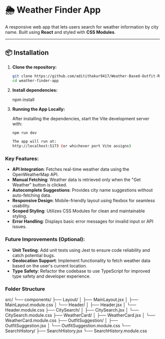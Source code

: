 # 🌦️ Weather Finder App

A responsive web app that lets users search for weather information by city name. Built using **React** and styled with **CSS Modules**.

---

## 📦 Installation

1. **Clone the repository:**

    ```bash
    git clone https://github.com/aditithakur9417/Weather-Based-Outfit-Recommender.git
    cd weather-finder-app

2. **Install dependencies:**

    npm install

3. **Running the App Locally:**

    After installing the dependencies, start the Vite development server with:

    ```bash
    npm run dev

    The app will run at:
    http://localhost:5173 (or whichever port Vite assigns)


### Key Features:
- **API Integration**: Fetches real-time weather data using the OpenWeatherMap API.
- **Manual Fetching**: Weather data is retrieved only when the "Get Weather" button is clicked.
- **Autocomplete Suggestions**: Provides city name suggestions without auto-fetching data.
- **Responsive Design**: Mobile-friendly layout using flexbox for seamless usability.
- **Scoped Styling**: Utilizes CSS Modules for clean and maintainable styling.
- **Error Handling**: Displays basic error messages for invalid input or API issues.

### Future Improvements (Optional):
- **Unit Testing**: Add unit tests using Jest to ensure code reliability and catch potential bugs.
- **Geolocation Support**: Implement functionality to fetch weather data based on the user's current location.
- **Type Safety**: Refactor the codebase to use TypeScript for improved type safety and developer experience.

### Folder Structure
src/
└── components/
    ├── Layout/
    │   ├── MainLayout.jsx
    │   ├── MainLayout.module.css
    │   └── Header/
    │       ├── Header.jsx
    │       └── Header.module.css
    ├── CitySearch/
    │   ├── CitySearch.jsx
    │   └── CitySearch.module.css
    ├── WeatherCard/
    │   ├── WeatherCard.jsx
    │   └── WeatherCard.module.css
    ├── OutfitSuggestion/
    │   ├── OutfitSuggestion.jsx
    │   └── OutfitSuggestion.module.css
    └── SearchHistory/
        ├── SearchHistory.jsx
        └── SearchHistory.module.css
